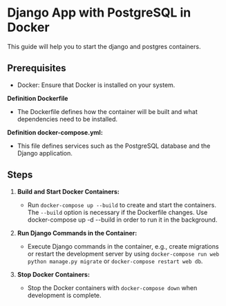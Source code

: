 [comment]: <> (author: Sarish)   
# Django App with PostgreSQL in Docker

This guide will help you to start the django and postgres containers.
## Prerequisites

- Docker: Ensure that Docker is installed on your system.

**Definition Dockerfile**
   - The Dockerfile defines how the container will be built and what dependencies need to be installed.

**Definition docker-compose.yml:**
   - This file defines services such as the PostgreSQL database and the Django application.

## Steps
1. **Build and Start Docker Containers:**
   - Run `docker-compose up --build` to create and start the containers. The `--build` option is necessary if the Dockerfile changes. Use docker-compose up -d --build in order to run it in the background.

2. **Run Django Commands in the Container:**
   - Execute Django commands in the container, e.g., create migrations or restart the development server by using `docker-compose run web python manage.py migrate` or `docker-compose restart web db`.

3. **Stop Docker Containers:**
   - Stop the Docker containers with `docker-compose down` when development is complete.
